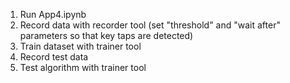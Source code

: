 1. Run App4.ipynb
2. Record data with recorder tool (set "threshold" and "wait after" parameters so that key taps are detected)
3. Train dataset with trainer tool
4. Record test data
5. Test algorithm with trainer tool
